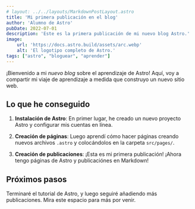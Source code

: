 ```yaml
---
# layout: ../../layouts/MarkdownPostLayout.astro
title: 'Mi primera publicación en el blog'
author: 'Alumno de Astro'
pubDate: 2022-07-01
description: 'Este es la primera publicación de mi nuevo blog Astro.'
image:
    url: 'https://docs.astro.build/assets/arc.webp'
    alt: 'El logotipo completo de Astro.'
tags: ["astro", "bloguear", "aprender"]
---
```

¡Bienvenido a mi _nuevo blog_ sobre el aprendizaje de Astro! Aquí, voy a compartir mi viaje de aprendizaje a medida que construyo un nuevo sitio web.

## Lo que he conseguido

1. **Instalación de Astro**: En primer lugar, he creado un nuevo proyecto Astro y configurar mis cuentas en línea.

2. **Creación de páginas**: Luego aprendí cómo hacer páginas creando nuevos archivos `.astro` y colocándolos en la carpeta `src/pages/`.

3. **Creación de publicaciones**: ¡Esta es mi primera publicación! ¡Ahora tengo páginas de Astro y publicaciónes en Markdown!

## Próximos pasos

Terminaré el tutorial de Astro, y luego seguiré añadiendo más publicaciones. Mira este espacio para más por venir.